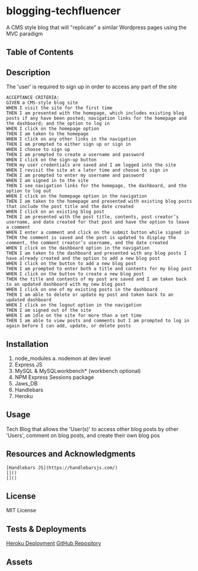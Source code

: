 # blogging-techfluencer
A CMS style blog that will "replicate" a similar Wordpress pages using the MVC paradigm 



## Table of Contents


## Description

The 'user' is required to sign up in order to access any part of the site

    ACCEPTANCE CRITERIA:
    GIVEN a CMS-style blog site
    WHEN I visit the site for the first time
    THEN I am presented with the homepage, which includes existing blog posts if any have been posted; navigation links for the homepage and the dashboard; and the option to log in
    WHEN I click on the homepage option
    THEN I am taken to the homepage
    WHEN I click on any other links in the navigation
    THEN I am prompted to either sign up or sign in
    WHEN I choose to sign up
    THEN I am prompted to create a username and password
    WHEN I click on the sign-up button
    THEN my user credentials are saved and I am logged into the site
    WHEN I revisit the site at a later time and choose to sign in
    THEN I am prompted to enter my username and password
    WHEN I am signed in to the site
    THEN I see navigation links for the homepage, the dashboard, and the option to log out
    WHEN I click on the homepage option in the navigation
    THEN I am taken to the homepage and presented with existing blog posts that include the post title and the date created
    WHEN I click on an existing blog post
    THEN I am presented with the post title, contents, post creator’s username, and date created for that post and have the option to leave a comment
    WHEN I enter a comment and click on the submit button while signed in
    THEN the comment is saved and the post is updated to display the comment, the comment creator’s username, and the date created
    WHEN I click on the dashboard option in the navigation
    THEN I am taken to the dashboard and presented with any blog posts I have already created and the option to add a new blog post
    WHEN I click on the button to add a new blog post
    THEN I am prompted to enter both a title and contents for my blog post
    WHEN I click on the button to create a new blog post
    THEN the title and contents of my post are saved and I am taken back to an updated dashboard with my new blog post
    WHEN I click on one of my existing posts in the dashboard
    THEN I am able to delete or update my post and taken back to an updated dashboard
    WHEN I click on the logout option in the navigation
    THEN I am signed out of the site
    WHEN I am idle on the site for more than a set time
    THEN I am able to view posts and comments but I am prompted to log in again before I can add, update, or delete posts


## Installation
1. node_modules
    a. nodemon at dev level
1. Express JS
2. MySQL & MySQLworkbench* (workbench optional)
3. NPM Express Sessions package
5. Jaws_DB
6. Handlebars
7. Heroku 


## Usage
Tech Blog that allows the 'User(s)' to access other blog posts by other 'Users', comment on blog posts, and create their own blog pos


## Resources and Acknowledgments
    [Handlebars JS](https://handlebarsjs.com/)
    []()
    []()

## License
MIT License

## Tests & Deployments
[Heroku Deployment]()
[GitHub Repository]()

## Assets

![]()
![]()
